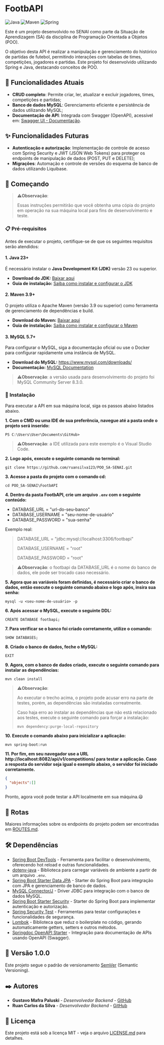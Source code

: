 # FootbAPI

![Java](https://img.shields.io/badge/java-23%2B-orange)
![Maven](https://img.shields.io/badge/maven-3.9%2B-blue)
![Spring](https://img.shields.io/badge/spring--boot-3.3.4-brightgreen)

Este é um projeto desenvolvido no SENAI como parte da Situação de Aprendizagem (SA) da disciplina de Programação Orientada a Objetos (POO).

O objetivo desta API é realizar a manipulação e gerenciamento do histórico de partidas de futebol, permitindo interações com tabelas de times, competições, jogadores e partidas. Este projeto foi desenvolvido utilizando Spring e Java, destacando conceitos de POO.

## 📌 Funcionalidades Atuais

- **CRUD completo**: Permite criar, ler, atualizar e excluir jogadores, times, competições e partidas;
- **Banco de dados MySQL**: Gerenciamento eficiente e persistência de dados utilizando MySQL;
- **Documentação de API**: Integrada com Swagger (OpenAPI), acessível em: [Swagger UI - Documentação](http://localhost:8082/api/v1/swagger-ui/index.html).

## ✨ Funcionalidades Futuras

- **Autenticação e autorização**: Implementação de controle de acesso com Spring Security e JWT (JSON Web Tokens) para proteger os endpoints de manipulação de dados (POST, PUT e DELETE);
- **Migrações**: Automação e controle de versões do esquema de banco de dados utilizando Liquibase.

## 🚀 Começando

> ⚠️**Observação**:
>
> Essas instruções permitirão que você obtenha uma cópia do projeto em operação na sua máquina local para fins de desenvolvimento e teste.

### 📋 Pré-requisitos

Antes de executar o projeto, certifique-se de que os seguintes requisitos serão atendidos:

#### 1. **Java 23+**

É necessário instalar o **Java Development Kit (JDK)** versão 23 ou superior.

- **Download do JDK:** [Baixar aqui](https://www.oracle.com/br/java/technologies/downloads/)  
- **Guia de instalação:** [Saiba como instalar e configurar o JDK](https://www.devmedia.com.br/instalacao-e-configuracao-do-pacote-java-jdk/23749)

#### 2. **Maven 3.9+**

O projeto utiliza o Apache Maven (versão 3.9 ou superior) como ferramenta de gerenciamento de dependências e build.

- **Download do Maven:** [Baixar aqui](https://maven.apache.org/download.cgi)  
- **Guia de instalação:** [Saiba como instalar e configurar o Maven](https://maven.apache.org/install.html)

#### 3. **MySQL 5.7+**

Para configurar o MySQL, siga a documentação oficial ou use o Docker para configurar rapidamente uma instância de MySQL.

- **Download do MySQL:** https://www.mysql.com/downloads/
- **Documentação:** [MySQL Documentation](https://dev.mysql.com/doc/)

> ⚠️**Observação**: a versão usada para desenvolvimento do projeto foi MySQL Community Server 8.3.0.

### 🔧 Instalação

Para executar a API em sua máquina local, siga os passos abaixo listados abaixo.

**1. Com o CMD ou uma IDE de sua preferência, navegue até a pasta onde o projeto será inserido:**
```
PS C:\Users\User\Documents\GitHub>
```
> ⚠️**Observação**: a IDE utilizada para este exemplo é o Visual Studio Code.

**2. Logo após, execute o seguinte comando no terminal:**
```
git clone https://github.com/ruansilva123/POO_SA-SENAI.git
```

**3. Acesse a pasta do projeto com o comando cd:**
```
cd POO_SA-SENAI\FootbAPI
```

**4. Dentro da pasta FootbAPI, crie um arquivo `.env` com o seguinte conteúdo:**

- DATABASE_URL = "url-do-seu-banco"
- DATABASE_USERNAME = "seu-nome-de-usuário"
- DATABASE_PASSWORD = "sua-senha"

Exemplo real:
> DATABASE_URL = "jdbc:mysql://localhost:3306/footbapi"
> 
> DATABASE_USERNAME = "root"
> 
> DATABASE_PASSWORD = "root"

> ⚠️**Observação**: o footbapi da DATABASE_URL é o nome do banco de dados, ele pode ser trocado caso necessário.

**5. Agora que as variáveis foram definidas, é necessário criar o banco de dados, então execute o seguinte comando abaixo e logo após, insira sua senha:**
```
mysql -u <seu-nome-de-usuário> -p
```

**6. Após acessar o MySQL, execute o seguinte DDL:**
```
CREATE DATABASE footbapi;
```

**7. Para verificar se o banco foi criado corretamente, utilize o comando:**
```
SHOW DATABASES;
```

**8. Criado o banco de dados, feche o MySQL:**
```
EXIT
```

**9. Agora, com o banco de dados criado, execute o seguinte comando para instalar as dependências:**
```
mvn clean install
```

> ⚠️**Observação**:
>
> Ao executar o trecho acima, o projeto pode acusar erro na parte de testes, porém, as dependências são instaladas correatmente.
>
> Caso haja erro ao instalar as dependências que não está relacionado aos testes, execute o seguinte comando para forçar a instalação:
> ```
> mvn dependency:purge-local-repository
> ```

**10. Execute o comando abaixo para inicializar a aplicação:**
```
mvn spring-boot:run
```

**11. Por fim, em seu navegador use a URL http://localhost:8082/api/v1/competitions/ para testar a aplicação. Caso a resposta do servidor seja igual o exemplo abaixo, o servidor foi iniciado corretamente.**
```json
{
  "objects":[]
}
```

Pronto, agora você pode testar a API localmente em sua máquina.😃

## 🔗 Rotas

Maiores informações sobre os endpoints do projeto podem ser encontradas em [ROUTES.md](https://github.com/ruansilva123/POO_SA-SENAI/blob/main/docs/ROUTES.md).

## 🛠️ Dependências

* [Spring Boot DevTools](https://docs.spring.io/spring-boot/docs/current/reference/html/using.html#using.devtools) - Ferramenta para facilitar o desenvolvimento, oferecendo hot reload e outras funcionalidades.
* [dotenv-java](https://github.com/cdimascio/dotenv-java) - Biblioteca para carregar variáveis de ambiente a partir de um arquivo `.env`.
* [Spring Boot Starter Data JPA](https://spring.io/projects/spring-data-jpa) - Starter do Spring Boot para integração com JPA e gerenciamento de banco de dados.
* [MySQL Connector/J](https://dev.mysql.com/doc/connector-j/en/) - Driver JDBC para integração com o banco de dados MySQL.
* [Spring Boot Starter Security](https://spring.io/projects/spring-security) - Starter do Spring Boot para implementar autenticação e autorização.
* [Spring Security Test](https://docs.spring.io/spring-security/site/docs/current/reference/html5/#testing) - Ferramentas para testar configurações e funcionalidades de segurança.
* [Lombok](https://projectlombok.org/) - Biblioteca que reduz o boilerplate no código, gerando automaticamente getters, setters e outros métodos.
* [Springdoc OpenAPI Starter](https://springdoc.org/) - Integração para documentação de APIs usando OpenAPI (Swagger).

## 📌 Versão 1.0.0

Este projeto segue o padrão de versionamento [SemVer](http://semver.org/) (Semantic Versioning).

## ✒️ Autores

* **Gustavo Mafra Paluski** - *Desenvolvedor Backend* - [GitHub](https://github.com/gustavsonpy)
* **Ruan Carlos da Silva** - *Desenvolvedor Backend* - [GitHub](https://github.com/ruansilva123)

## 📄 Licença

Este projeto está sob a licença MIT - veja o arquivo [LICENSE.md](https://github.com/ruansilva123/POO_SA-SENAI/blob/main/LICENSE) para detalhes.
